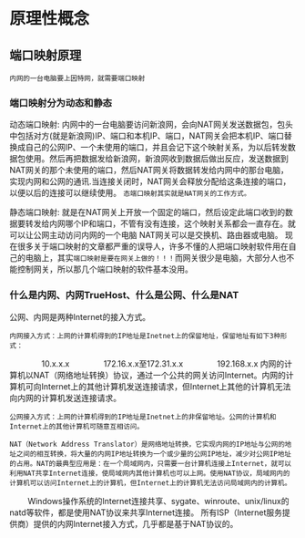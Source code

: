 

# 原理性概念

## 端口映射原理

`内网的一台电脑要上因特网，就需要端口映射 `

### 端口映射分为动态和静态 

动态端口映射:
内网中的一台电脑要访问新浪网，会向NAT网关发送数据包，包头中包括对方(就是新浪网)IP、端口和本机IP、端口，NAT网关会把本机IP、端口替换成自己的公网IP、一个未使用的端口，并且会记下这个映射关系，为以后转发数据包使用。然后再把数据发给新浪网，新浪网收到数据后做出反应，发送数据到NAT网关的那个未使用的端口，然后NAT网关将数据转发给内网中的那台电脑，实现内网和公网的通讯.当连接关闭时，NAT网关会释放分配给这条连接的端口，以便以后的连接可以继续使用。 
`态端口映射其实就是NAT网关的工作方式。 `

静态端口映射: 
就是在NAT网关上开放一个固定的端口，然后设定此端口收到的数据要转发给内网哪个IP和端口，不管有没有连接，这个映射关系都会一直存在。就可以让公网主动访问内网的一个电脑 
NAT网关可以是交换机、路由器或电脑。 
现在很多关于端口映射的文章都严重的误导人，许多不懂的人把端口映射软件用在自己的电脑上，其实`端口映射是要在网关上做的！！！`而网关很少是电脑，大部分人也不能控制网关，所以那几个端口映射的软件基本没用。 


### 什么是内网、内网TrueHost、什么是公网、什么是NAT　 

公网、内网是两种Internet的接入方式。 

	内网接入方式：上网的计算机得到的IP地址是Inetnet上的保留地址，保留地址有如下3种形式： 
　　　　10.x.x.x 
　　　　172.16.x.x至172.31.x.x 
　　　　192.168.x.x 
	内网的计算机以NAT（网络地址转换）协议，通过一个公共的网关访问Internet。内网的计算机可向Internet上的其他计算机发送连接请求，但Internet上其他的计算机无法向内网的计算机发送连接请求。

	公网接入方式：上网的计算机得到的IP地址是Inetnet上的非保留地址。公网的计算机和Internet上的其他计算机可随意互相访问。  

	NAT（Network Address Translator）是网络地址转换，它实现内网的IP地址与公网的地址之间的相互转换，将大量的内网IP地址转换为一个或少量的公网IP地址，减少对公网IP地址的占用。NAT的最典型应用是：在一个局域网内，只需要一台计算机连接上Internet，就可以利用NAT共享Internet连接，使局域网内其他计算机也可以上网。使用NAT协议，局域网内的计算机可以访问Internet上的计算机，但Internet上的计算机无法访问局域网内的计算机。

　　	Windows操作系统的Internet连接共享、sygate、winroute、unix/linux的natd等软件，都是使用NAT协议来共享Internet连接。 
	所有ISP（Internet服务提供商）提供的内网Internet接入方式，几乎都是基于NAT协议的。 

